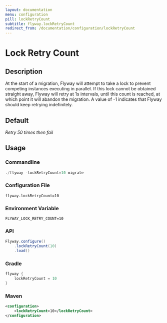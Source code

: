 ```yaml
---
layout: documentation
menu: configuration
pill: lockRetryCount
subtitle: flyway.lockRetryCount
redirect_from: /documentation/configuration/lockRetryCount
---
```


# Lock Retry Count

## Description
At the start of a migration, Flyway will attempt to take a lock to prevent competing instances executing in parallel.
If this lock cannot be obtained straight away, Flyway will retry at 1s intervals, until this count is reached, at which
point it will abandon the migration. A value of -1 indicates that Flyway should keep retrying indefinitely.

## Default
<i>Retry 50 times then fail</i>

## Usage

### Commandline
```powershell
./flyway -lockRetryCount=10 migrate
```

### Configuration File
```properties
flyway.lockRetryCount=10
```

### Environment Variable
```properties
FLYWAY_LOCK_RETRY_COUNT=10
```

### API
```java
Flyway.configure()
    .lockRetryCount(10)
    .load()
```

### Gradle
```groovy
flyway {
    lockRetryCount = 10
}
```

### Maven
```xml
<configuration>
    <lockRetryCount>10</lockRetryCount>
</configuration>
```
